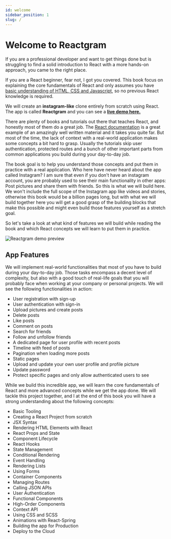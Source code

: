 ```yaml
---
id: welcome
sidebar_position: 1
slug: /
---
```


# Welcome to Reactgram

If you are a professional developer and want to get things done but is struggling to find a solid introduction to React with a more hands-on approach, you came to the right place.  

If you are a React beginner, fear not, I got you covered. This book focus on explaining the core fundamentals of React and only assumes you have [basic understanding of HTML, CSS and Javascript](#), so no previous React knowledge is required.

We will create an **instagram-like** clone entirely from scratch using React. The app is called **Reactgram** and you can see a [__live demo here.__](https://app.reactgram.dev)  

There are plenty of books and tutorials out there that teaches React, and honestly most of them do a great job. The [React documentation](https://reactjs.org/docs/getting-started.html) is a great example of an amazingly well written material and it takes you quite far. But most of the time, the lack of context with a real-world application makes some concepts a bit hard to grasp. Usually the tutorials skip user authentication, protected routes and a bunch of other important parts from common applications you build during your day-to-day job.  

The book goal is to help you understand those concepts and put them in practice with a real application. Who here have never heard about the app called Instagram? I am sure that even if you don't have an instagram account, you are probably used to see their main functionality in other apps: Post pictures and share them with friends. So this is what we will build here. We won't include the full scope of the Instagram app like videos and stories, otherwise this book would be a billion pages long, but with what we will build together here you will get a good grasp of the building blocks that make this possible and might even build those features yourself as a stretch goal.  

So let's take a look at what kind of features we will build while reading the book and which React concepts we will learn to put them in practice.

![Reactgram demo preview](/img/intro/reactgram-demo.png)

## App Features

We will implement real-world functionalities that most of you have to build during your day-to-day job.
Those tasks encompass a decent level of complexity, but also with a good touch of real-life goals that you will probably face when working at your company or personal projects. We will see the following functionalities in action:

- User registration with sign-up
- User authentication with sign-in
- Upload pictures and create posts
- Delete posts
- Like posts
- Comment on posts
- Search for friends
- Follow and unfollow friends
- A dedicated page for user profile with recent posts
- Timeline with feed of posts
- Pagination when loading more posts
- Static pages
- Upload and update your own user profile and profile picture
- Update password
- Protect specific pages and only allow authenticated users to see

While we build this incredible app, we will learn the core fundamentals of React and more advanced concepts while we get the app done. 
We will tackle this project together, and I at the end of this book you will have a strong understanding about the following concepts:

- Basic Tooling
- Creating a React Project from scratch
- JSX Syntax
- Rendering HTML Elements with React
- React Props and State
- Component Lifecycle
- React Hooks
- State Management
- Conditional Rendering
- Event Handling
- Rendering Lists
- Using Forms
- Container Components
- Managing Routes
- Calling JSON APIs
- User Authentication
- Functional Components
- High-Order Components
- Context API
- Using CSS and SCSS
- Animations with React-Spring
- Building the app for Production
- Deploy to the Cloud
